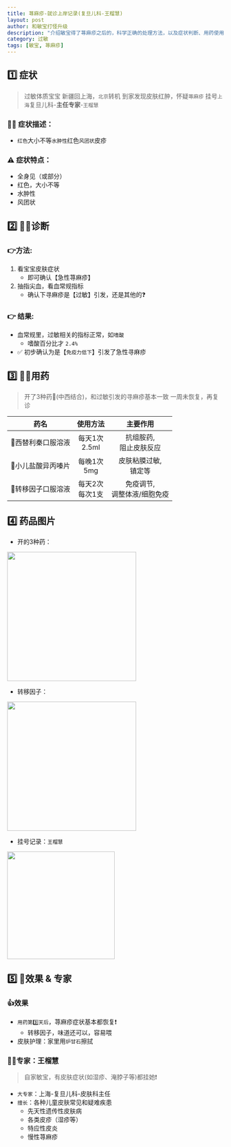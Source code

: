 ```yaml
---
title: 荨麻疹-就诊上岸记录(复旦儿科-王榴慧)
layout: post
author: 和敏宝打怪升级
description: "介绍敏宝得了荨麻疹之后的，科学正确的处理方法，以及症状判断、用药使用等"
category: 过敏
tags: [敏宝, 荨麻疹]
---
```


## 1️⃣ 症状
> 过敏体质宝宝
> 新疆回上海，`北京`转机
> 到家发现皮肤红肿，怀疑`荨麻疹`
> 挂号`上海`复旦儿科-**主任专家**-`王榴慧`

### 🧑‍⚕️ 症状描述：
- `红色`大小不等`水肿性`红色`风团状`皮疹

### ⚠️ 症状特点：
- 全身见（或部分）
- 红色，大小不等
- 水肿性
- 风团状

## 2️⃣ 🧑‍⚕️诊断

### 👉方法:
1. 看宝宝皮肤症状
	- 即可确认【急性荨麻疹】
2. 抽指尖血，看血常规指标
	- 确认下寻麻疹是【过敏】引发，还是其他的❓

### 👉 结果:
- 血常规里，过敏相关的指标正常，如`嗜酸`
	- 嗜酸百分比才 `2.4%`
- ✅ 初步确认为是【`免疫力低下`】引发了急性寻麻疹


## 3️⃣ 🧑‍⚕️用药
> 开了3种药💊(中西结合)，和过敏引发的寻麻疹基本一致
> 一周未恢复，再复诊

|药名|使用方法|主要作用|
|:--:|:--:|:--:|
|💊西替利秦口服溶液|每天1次<br>2.5ml|抗组胺药,<br>阻止皮肤反应|
|💊小儿盐酸异丙嗪片|每晚1次<br>5mg|皮肤粘膜过敏,<br>镇定等|
|💊转移因子口服溶液|每天2次<br>每次1支|免疫调节,<br>调整体液/细胞免疫|


## 4️⃣ 药品图片
- 开的3种药：
<img src="https://blog-1252538339.cos.ap-chengdu.myqcloud.com/minbao_pics/%E8%8D%A8%E9%BA%BB%E7%96%B9/3%E7%A7%8D%E8%8D%AF.jpg" width=300>

- 转移因子：
<img src="https://blog-1252538339.cos.ap-chengdu.myqcloud.com/minbao_pics/%E8%8D%A8%E9%BA%BB%E7%96%B9/%E8%BD%AC%E7%A7%BB%E5%9B%A0%E5%AD%90.jpg" width=300>

- 挂号记录：`王榴慧`
<img src="https://blog-1252538339.cos.ap-chengdu.myqcloud.com/minbao_pics/%E8%8D%A8%E9%BA%BB%E7%96%B9/%E6%8C%82%E5%8F%B7.jpg" width=250>


## 5️⃣ 👶效果 & 专家
### 👍效果
- `用药第3️⃣天后`，荨麻疹症状基本都恢复❗️
	- 转移因子，味道还可以，容易喂
- 皮肤护理：家里用`炉甘石`擦拭

### 🧑‍⚕️专家：王榴慧
> 自家敏宝，有皮肤症状(如湿疹、淹脖子等)都挂她❗️

- `大专家`：上海-复旦儿科-皮肤科主任
- `擅长`：各种儿童皮肤常见和疑难疾患
  - 先天性遗传性皮肤病
  - 各类皮疹（湿疹等）
  - 特应性皮炎
  - 慢性荨麻疹
